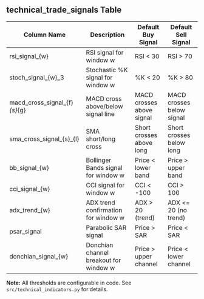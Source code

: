 ## technical_trade_signals Table

| Column Name                  | Description                                      | Default Buy Signal        | Default Sell Signal        |
|------------------------------|--------------------------------------------------|---------------------------|---------------------------|
| rsi_signal_{w}               | RSI signal for window w                          | RSI < 30                  | RSI > 70                  |
| stoch_signal_{w}_3           | Stochastic %K signal for window w                | %K < 20                   | %K > 80                   |
| macd_cross_signal_{f}_{s}_{g}| MACD cross above/below signal line               | MACD crosses above signal | MACD crosses below signal |
| sma_cross_signal_{s}_{l}     | SMA short/long cross                             | Short crosses above long  | Short crosses below long  |
| bb_signal_{w}                | Bollinger Bands signal for window w              | Price < lower band        | Price > upper band        |
| cci_signal_{w}               | CCI signal for window w                          | CCI < -100                | CCI > 100                 |
| adx_trend_{w}                | ADX trend confirmation for window w              | ADX > 20 (trend)          | ADX <= 20 (no trend)      |
| psar_signal                  | Parabolic SAR signal                             | Price > SAR               | Price < SAR               |
| donchian_signal_{w}          | Donchian channel breakout for window w           | Price > upper channel     | Price < lower channel     |

**Note:** All thresholds are configurable in code. See `src/technical_indicators.py` for details.